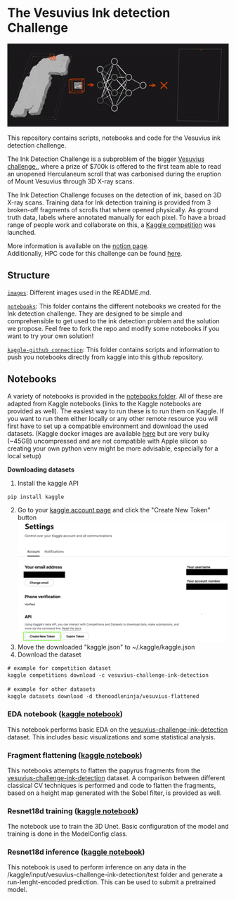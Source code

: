 # The Vesuvius Ink detection Challenge 

![papyrus](images/papyrus.gif)

This repository contains scripts, notebooks and code for the Vesuvius ink detection challenge.

The Ink Detection Challenge is a subproblem of the bigger [Vesuvius challenge.](https://scrollprize.org/), where a prize of $700k is offered to the first team able to read an unopened Herculaneum scroll that was carbonised during the eruption of Mount Vesuvius through 3D X-ray scans. 

The Ink Detection Challenge focuses on the detection of ink, based on 3D X-ray scans. Training data for Ink detection training is provided from 3 broken-off fragments of scrolls that where opened physically. As ground truth data, labels where annotated manually for each pixel. To have a broad range of people work and collaborate on this, a [Kaggle competition](https://www.kaggle.com/competitions/vesuvius-challenge-ink-detection/overview) was launched.

More information is available on the [notion page](https://www.notion.so/dataroots/Ink-detection-Challenge-1c3a4b5030244ef99c52dd68a25b43b2).  
Additionally, HPC code for this challenge can be found [here](https://github.com/datarootsio/vesuvius).



## Structure <div id="structure"/>

[`images`](https://github.com/datarootsio/vesuvius-ink-detection/tree/main/images): Different images used in the README.md.

[`notebooks`](https://github.com/datarootsio/vesuvius-ink-detection/tree/main/notebooks): This folder contains the different notebooks we created for the Ink detection challenge. They are designed to be simple and comprehensible to get used to the ink detection problem and the solution we propose. Feel free to fork the repo and modify some notebooks if you want to try your own solution!

[`kaggle-github connection`](https://github.com/datarootsio/vesuvius-ink-detection/tree/main/kaggle-github%20connection): This folder contains scripts and information to push you notebooks directly from kaggle into this github repository.

## Notebooks

A variety of notebooks is provided in the [notebooks folder](notebooks). All of these are adapted from Kaggle notebooks (links to the Kaggle notebooks are provided as well). The easiest way to run these is to run them on Kaggle. If you want to run them either locally or any other remote resource you will first have to set up a compatible environment and download the used datasets.
(Kaggle docker images are available [here](https://github.com/Kaggle/docker-python) but are very bulky (~45GB) uncompressed and are not compatible with Apple silicon so creating your own python venv might be more advisable, especially for a local setup)

**Downloading datasets**
1. Install the kaggle API
```
pip install kaggle
```
2. Go to your [kaggle account page](https://www.kaggle.com/settings/account) and click the "Create New Token" button  
![account](images/account.png)
3. Move the downloaded "kaggle.json" to ~/.kaggle/kaggle.json
4. Download the dataset
```
# example for competition dataset
kaggle competitions download -c vesuvius-challenge-ink-detection

# example for other datasets
kaggle datasets download -d thenoodleninja/vesuvius-flattened
```

### EDA notebook ([kaggle notebook](https://www.kaggle.com/code/thenoodleninja/exploratory-data-analysis))

This notebook performs basic EDA on the [vesuvius-challenge-ink-detection](https://www.kaggle.com/competitions/vesuvius-challenge-ink-detection) dataset. This includes basic visualizations and some statistical analysis.

### Fragment flattening ([kaggle notebook](https://www.kaggle.com/code/thenoodleninja/fragment-flattening))

This notebooks attempts to flatten the papyrus fragments from the [vesuvius-challenge-ink-detection](https://www.kaggle.com/competitions/vesuvius-challenge-ink-detection) dataset. A comparison between different classical CV techniques is performed and code to flatten the fragments, based on a height map generated with the Sobel filter, is provided as well.

### Resnet18d training ([kaggle notebook](https://www.kaggle.com/code/thenoodleninja/resnet18d-training))

The notebook use to train the 3D Unet. Basic configuration of the model and training is done in the ModelConfig class.

### Resnet18d inference ([kaggle notebook](https://www.kaggle.com/code/adriendebray/resnet18d-inference))

This notebook is used to perform inference on any data in the /kaggle/input/vesuvius-challenge-ink-detection/test folder and generate a run-lenght-encoded prediction. This can be used to submit a pretrained model.